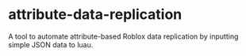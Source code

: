 # attribute-data-replication
A tool to automate attribute-based Roblox data replication by inputting simple JSON data to luau.

